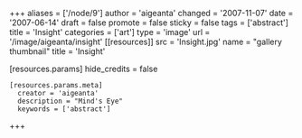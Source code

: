 +++
aliases = ['/node/9']
author = 'aigeanta'
changed = '2007-11-07'
date = '2007-06-14'
draft = false
promote = false
sticky = false
tags = ['abstract']
title = 'Insight'
categories = ['art']
type = 'image'
url = '/image/aigeanta/insight'
[[resources]]
  src = 'Insight.jpg'
  name = "gallery thumbnail"
  title = 'Insight'

  [resources.params]
    hide_credits = false

    [resources.params.meta]
      creator = 'aigeanta'
      description = "Mind's Eye"
      keywords = ['abstract']
+++
